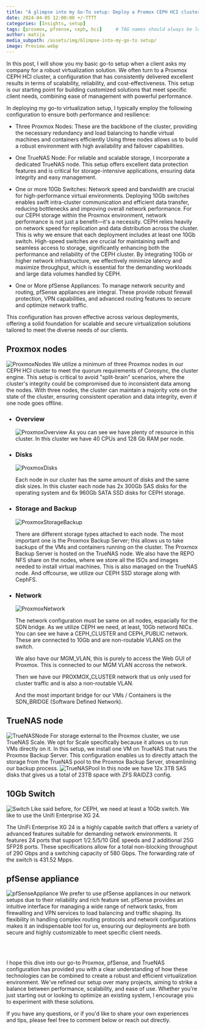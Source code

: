 ```yaml
---
title: "A glimpse into my Go-To setup: Deploy a Promox CEPH HCI cluster"
date: 2024-04-05 12:00:00 +/-TTTT
categories: [Insights, setup]
tags: [proxmox, pfsense, ceph, hci]     # TAG names should always be lowercase
author: matija
media_subpath: /assets/img/Glimpse-into-my-go-to setup/
image: Preview.webp
---
```


In this post, I will show you my basic go-to setup when a client asks my company for a robust virtualization solution. We often turn to a Proxmox CEPH HCI cluster, a configuration that has consistently delivered excellent results in terms of scalability, reliability, and cost-effectiveness. This setup is our starting point for building customized solutions that meet specific client needs, combining ease of management with powerful performance.

In deploying my go-to virtualization setup, I typically employ the following configuration to ensure both performance and resilience:

- Three Proxmox Nodes: These are the backbone of the cluster, providing the necessary redundancy and load balancing to handle virtual machines and containers efficiently  Using three nodes allows us to build a robust environment with high availability and failover capabilities.

- One TrueNAS Node: For reliable and scalable storage, I incorporate a dedicated TrueNAS node. This setup offers excellent data protection features and is critical for storage-intensive applications, ensuring data integrity and easy management.

- One or more 10Gb Switches: Network speed and bandwidth are crucial for high-performance virtual environments. Deploying 10Gb switches enables swift intra-cluster communication and efficient data transfer, reducing bottlenecks and improving overall network performance. For our CEPH storage within the Proxmox environment, network performance is not just a benefit—it's a necessity. CEPH relies heavily on network speed for replication and data distribution across the cluster. This is why we ensure that each deployment includes at least one 10Gb switch. High-speed switches are crucial for maintaining swift and seamless access to storage, significantly enhancing both the performance and reliability of the CEPH cluster. By integrating 10Gb or higher network infrastructure, we effectively minimize latency and maximize throughput, which is essential for the demanding workloads and large data volumes handled by CEPH.

- One or More pfSense Appliances: To manage network security and routing, pfSense appliances are integral. These provide robust firewall protection, VPN capabilities, and advanced routing features to secure and optimize network traffic.

This configuration has proven effective across various deployments, offering a solid foundation for scalable and secure virtualization solutions tailored to meet the diverse needs of our clients.

## Proxmox nodes
![ProxmoxNodes](ProxmoxNodes.webp)
We utilize a minimum of three Proxmox nodes in our CEPH HCI cluster to meet the quorum requirements of Corosync, the cluster engine. This setup is critical to avoid "split-brain" scenarios, where the cluster's integrity could be compromised due to inconsistent data among the nodes. With three nodes, the cluster can maintain a majority vote on the state of the cluster, ensuring consistent operation and data integrity, even if one node goes offline.

- ### Overview
    ![ProxmoxOverview](ProxmoxOverview.webp)
    As you can see we have plenty of resource in this cluster. In this cluster we have 40 CPUs and 128 Gb RAM per node.

- ### Disks
    ![ProxmoxDisks](ProxmoxDisks.webp)

    Each node in our cluster has the same amount of disks and the same disk sizes. In this cluster each node has 2x 300Gb SAS disks for the operating system and 6x 960Gb SATA SSD disks for CEPH storage.

- ### Storage and Backup
    ![ProxmoxStorageBackup](ProxmoxStorageBackup.webp)

    There are different storage types attached to each node. The most important one is the Proxmox Backup Server; this allows us to take backups of the VMs and containers running on the cluster. The Proxmox Backup Server is hosted on the TrueNAS node. We also have the REPO NFS share on the nodes, where we store all the ISOs and images needed to install virtual machines. This is also managed on the TrueNAS node.
    And offcourse, we utilize our CEPH SSD storage along with CephFS.

- ### Network
    ![ProxmoxNetwork](ProxmoxNetwork.webp)

    The network configuration must be same on all nodes, espacially for the SDN bridge. As we utilize CEPH we need, at least, 10Gb netword NICs. You can see we have a CEPH_CLUSTER and CEPH_PUBLIC network. These are connected to 10Gb and are non-routable VLANS on the switch.
    
    We also have our MGM_VLAN, this is purely to access the Web GUI of Proxmox. This is connected to our MGM VLAN accross the network.

    Then we have our PROXMOX_CLUSTER network that us only used for cluster traffic and is also a non-routable VLAN.

    And the most important bridge for our VMs / Containers is the SDN_BRIDGE (Software Defined Network).

## TrueNAS node
![TrueNASNode](TrueNASNode.webp)
For storage external to the Proxmox cluster, we use TrueNAS Scale. We opt for Scale specifically because it allows us to run VMs directly on it. In this setup, we install one VM on TrueNAS that runs the Proxmox Backup Server. This configuration enables us to directly attach the storage from the TrueNAS pool to the Proxmox Backup Server, streamlining our backup process.
![TrueNASPool](TrueNASPool.webp)
In this node we have 12x 3TB SAS disks that gives us a total of 23TB space with ZFS RAIDZ3 config.

## 10Gb Switch
![Switch](Switch.webp)
Like said before, for CEPH, we need at least a 10Gb switch. We like to use the Unifi Enterprise XG 24.

The UniFi Enterprise XG 24 is a highly capable switch that offers a variety of advanced features suitable for demanding network environments. It features 24 ports that support 1/2.5/5/10 GbE speeds and 2 additional 25G SFP28 ports. These specifications allow for a total non-blocking throughput of 290 Gbps and a switching capacity of 580 Gbps. The forwarding rate of the switch is 431.52 Mpps.

## pfSense appliance
![pfSenseAppliance](pfSenseAppliance.webp)
We prefer to use pfSense appliances in our network setups due to their reliability and rich feature set. pfSense provides an intuitive interface for managing a wide range of network tasks, from firewalling and VPN services to load balancing and traffic shaping. Its flexibility in handling complex routing protocols and network configurations makes it an indispensable tool for us, ensuring our deployments are both secure and highly customizable to meet specific client needs.

<br>
<br>

I hope this dive into our go-to Proxmox, pfSense, and TrueNAS configuration has provided you with a clear understanding of how these technologies can be combined to create a robust and efficient virtualization environment. We've refined our setup over many projects, aiming to strike a balance between performance, scalability, and ease of use. Whether you're just starting out or looking to optimize an existing system, I encourage you to experiment with these solutions.

If you have any questions, or if you'd like to share your own experiences and tips, please feel free to comment below or reach out directly.
